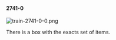 #### 2741-0
![train-2741-0-0.png](https://github.com/lil-lab/nlvr/raw/master/nlvr/train/images/31/train-2741-0-0.png "train-2741-0-0.png")

There is a box with the exacts set of items.